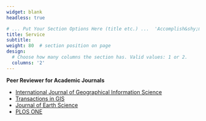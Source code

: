 ```yaml
---
widget: blank
headless: true

# ... Put Your Section Options Here (title etc.) ...  'Accomplish&shy;ments'
title: Service
subtitle:
weight: 80  # section position on page
design:
  # Choose how many columns the section has. Valid values: 1 or 2.
  columns: '2'
---
```


**Peer Reviewer for Academic Journals**
* [International Journal of Geographical Information Science](https://www.tandfonline.com/toc/tgis20/current)
* [Transactions in GIS](https://onlinelibrary.wiley.com/journal/14679671)
* [Journal of Earth Science](https://www.springer.com/journal/12583)
* [PLOS ONE](https://journals.plos.org/plosone/)


